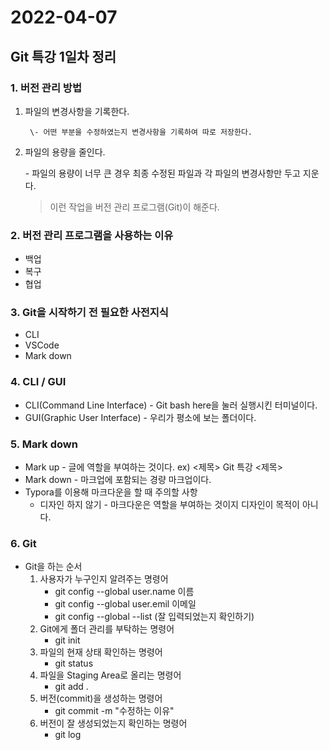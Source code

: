 # 2022-04-07

##  Git 특강 1일차 정리

### 1. 버전 관리 방법

1. 파일의 변경사항을 기록한다.

		\- 어떤 부분을 수정하였는지 변경사항을 기록하여 따로 저장한다.

2. 파일의 용량을 줄인다.

   \- 파일의 용량이 너무 큰 경우 최종 수정된 파일과 각 파일의 변경사항만 두고 지운다.

   > 이런 작업을 버전 관리 프로그램(Git)이 해준다.

### 2. 버전 관리 프로그램을 사용하는 이유

- 백업
- 복구
- 협업

### 3. Git을 시작하기 전 필요한 사전지식

- CLI
- VSCode
- Mark down

### 4. CLI / GUI

- CLI(Command Line Interface) - Git bash here을 눌러 실행시킨 터미널이다.
- GUI(Graphic User Interface) - 우리가 평소에 보는 폴더이다.

### 5. Mark down

- Mark up - 글에 역할을 부여하는 것이다. ex) <제목> Git 특강 <제목>
- Mark down - 마크업에 포함되는 경량 마크업이다.
- Typora를 이용해 마크다운을 할 때 주의할 사항
  - 디자인 하지 않기 - 마크다운은 역할을 부여하는 것이지 디자인이 목적이 아니다.

### 6. Git

- Git을 하는 순서
  1. 사용자가 누구인지 알려주는 명령어
     - git config --global user.name 이름
     - git config --global user.emil 이메일
     - git config --global --list (잘 입력되었는지 확인하기)
  2. Git에게 폴더 관리를 부탁하는 명령어
     - git init
  3. 파일의 현재 상태 확인하는 명령어
     - git status
  4. 파일을 Staging Area로 올리는 명령어
     - git add .
  5. 버전(commit)을 생성하는 명령어
     - git commit -m "수정하는 이유"
  6. 버전이 잘 생성되었는지 확인하는 명령어
     - git log
